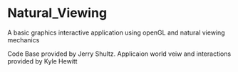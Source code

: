 # Natural_Viewing
A basic graphics interactive application using openGL and natural viewing mechanics

Code Base provided by Jerry Shultz. Applicaion world veiw and interactions provided by Kyle Hewitt
